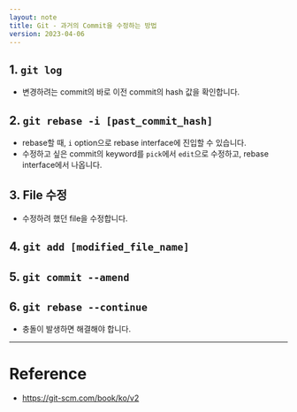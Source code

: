 ```yaml
---
layout: note
title: Git - 과거의 Commit을 수정하는 방법
version: 2023-04-06
---
```





## 1. `git log`

- 변경하려는 commit의 바로 이전 commit의 hash 값을 확인합니다.


## 2. `git rebase -i [past_commit_hash]`

- rebase할 때, `i` option으로 rebase interface에 진입할 수 있습니다.
- 수정하고 싶은 commit의 keyword를 `pick`에서 `edit`으로 수정하고, rebase interface에서 나옵니다.


## 3. File 수정

- 수정하려 했던 file을 수정합니다.


## 4. `git add [modified_file_name]`


## 5. `git commit --amend`


## 6. `git rebase --continue`

- 충돌이 발생하면 해결해야 합니다.




---




# Reference

- <https://git-scm.com/book/ko/v2>
